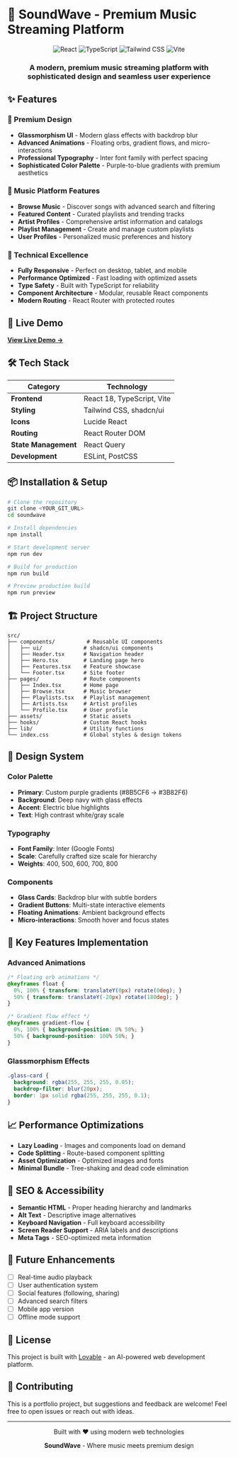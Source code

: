 # 🎵 SoundWave - Premium Music Streaming Platform

<div align="center">
  <img src="https://img.shields.io/badge/React-18.3.1-blue?style=for-the-badge&logo=react" alt="React" />
  <img src="https://img.shields.io/badge/TypeScript-5.0-blue?style=for-the-badge&logo=typescript" alt="TypeScript" />
  <img src="https://img.shields.io/badge/Tailwind-3.4-38B2AC?style=for-the-badge&logo=tailwind-css" alt="Tailwind CSS" />
  <img src="https://img.shields.io/badge/Vite-5.0-646CFF?style=for-the-badge&logo=vite" alt="Vite" />
</div>

<div align="center">
  <h3>A modern, premium music streaming platform with sophisticated design and seamless user experience</h3>
</div>

## ✨ Features

### 🎨 Premium Design
- **Glassmorphism UI** - Modern glass effects with backdrop blur
- **Advanced Animations** - Floating orbs, gradient flows, and micro-interactions
- **Professional Typography** - Inter font family with perfect spacing
- **Sophisticated Color Palette** - Purple-to-blue gradients with premium aesthetics

### 🎵 Music Platform Features
- **Browse Music** - Discover songs with advanced search and filtering
- **Featured Content** - Curated playlists and trending tracks
- **Artist Profiles** - Comprehensive artist information and catalogs
- **Playlist Management** - Create and manage custom playlists
- **User Profiles** - Personalized music preferences and history

### 📱 Technical Excellence
- **Fully Responsive** - Perfect on desktop, tablet, and mobile
- **Performance Optimized** - Fast loading with optimized assets
- **Type Safety** - Built with TypeScript for reliability
- **Component Architecture** - Modular, reusable React components
- **Modern Routing** - React Router with protected routes

## 🚀 Live Demo

**[View Live Demo →](https://lovable.dev/projects/83705b14-c4b2-49f0-9aec-521b4d631048)**

## 🛠️ Tech Stack

| Category | Technology |
|----------|------------|
| **Frontend** | React 18, TypeScript, Vite |
| **Styling** | Tailwind CSS, shadcn/ui |
| **Icons** | Lucide React |
| **Routing** | React Router DOM |
| **State Management** | React Query |
| **Development** | ESLint, PostCSS |

## 📦 Installation & Setup

```bash
# Clone the repository
git clone <YOUR_GIT_URL>
cd soundwave

# Install dependencies
npm install

# Start development server
npm run dev

# Build for production
npm run build

# Preview production build
npm run preview
```

## 🏗️ Project Structure

```
src/
├── components/          # Reusable UI components
│   ├── ui/             # shadcn/ui components
│   ├── Header.tsx      # Navigation header
│   ├── Hero.tsx        # Landing page hero
│   ├── Features.tsx    # Feature showcase
│   └── Footer.tsx      # Site footer
├── pages/              # Route components
│   ├── Index.tsx       # Home page
│   ├── Browse.tsx      # Music browser
│   ├── Playlists.tsx   # Playlist management
│   ├── Artists.tsx     # Artist profiles
│   └── Profile.tsx     # User profile
├── assets/             # Static assets
├── hooks/              # Custom React hooks
├── lib/                # Utility functions
└── index.css           # Global styles & design tokens
```

## 🎨 Design System

### Color Palette
- **Primary**: Custom purple gradients (#8B5CF6 → #3B82F6)
- **Background**: Deep navy with glass effects
- **Accent**: Electric blue highlights
- **Text**: High contrast white/gray scale

### Typography
- **Font Family**: Inter (Google Fonts)
- **Scale**: Carefully crafted size scale for hierarchy
- **Weights**: 400, 500, 600, 700, 800

### Components
- **Glass Cards**: Backdrop blur with subtle borders
- **Gradient Buttons**: Multi-state interactive elements
- **Floating Animations**: Ambient background effects
- **Micro-interactions**: Smooth hover and focus states

## 🔧 Key Features Implementation

### Advanced Animations
```css
/* Floating orb animations */
@keyframes float {
  0%, 100% { transform: translateY(0px) rotate(0deg); }
  50% { transform: translateY(-20px) rotate(180deg); }
}

/* Gradient flow effect */
@keyframes gradient-flow {
  0%, 100% { background-position: 0% 50%; }
  50% { background-position: 100% 50%; }
}
```

### Glassmorphism Effects
```css
.glass-card {
  background: rgba(255, 255, 255, 0.05);
  backdrop-filter: blur(20px);
  border: 1px solid rgba(255, 255, 255, 0.1);
}
```

## 📈 Performance Optimizations

- **Lazy Loading** - Images and components load on demand
- **Code Splitting** - Route-based component splitting
- **Asset Optimization** - Optimized images and fonts
- **Minimal Bundle** - Tree-shaking and dead code elimination

## 🎯 SEO & Accessibility

- **Semantic HTML** - Proper heading hierarchy and landmarks
- **Alt Text** - Descriptive image alternatives
- **Keyboard Navigation** - Full keyboard accessibility
- **Screen Reader Support** - ARIA labels and descriptions
- **Meta Tags** - SEO-optimized meta information

## 🔮 Future Enhancements

- [ ] Real-time audio playback
- [ ] User authentication system
- [ ] Social features (following, sharing)
- [ ] Advanced search filters
- [ ] Mobile app version
- [ ] Offline mode support

## 📝 License

This project is built with [Lovable](https://lovable.dev) - an AI-powered web development platform.

## 🤝 Contributing

This is a portfolio project, but suggestions and feedback are welcome! Feel free to open issues or reach out with ideas.

---

<div align="center">
  <p>Built with ❤️ using modern web technologies</p>
  <p><strong>SoundWave</strong> - Where music meets premium design</p>
</div>
